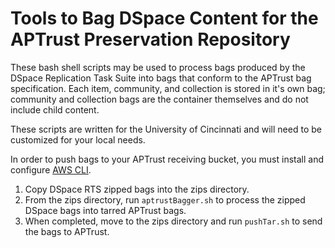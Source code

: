 # Tools to Bag DSpace Content for the APTrust Preservation Repository

These bash shell scripts may be used to process bags produced by the DSpace Replication Task Suite into bags that conform to the APTrust bag specification. Each item, community, and collection is stored in it's own bag; community and collection bags are the container themselves and do not include child content. 

These scripts are written for the University of Cincinnati and will need to be customized for your local needs.

In order to push bags to your APTrust receiving bucket, you must install and configure [AWS CLI](https://aws.amazon.com/cli/).

1. Copy DSpace RTS zipped bags into the zips directory.
2. From the zips directory, run `aptrustBagger.sh` to process the zipped DSpace bags into tarred APTrust bags.
3. When completed, move to the zips directory and run `pushTar.sh` to send the bags to APTrust.
